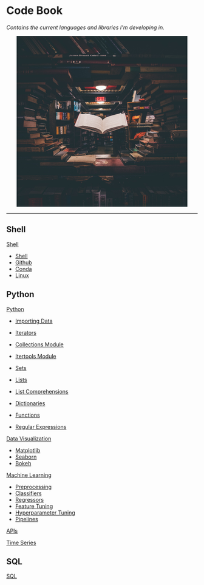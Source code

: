# Code Book

*Contains the current languages and libraries I'm developing in.*

<p align="center">
<img src="code_book_cover.jpeg" alt="Image of Floating Book" height="450" width="450"/>
</p>

***

## Shell
[Shell](Shell/shell_snippets.md)
+ [Shell](Shell/shell_snippets.md#SHELL)
+ [Github](Shell/shell_snippets.md#GITHUB)
+ [Conda](Shell/shell_snippets.md#CONDA)
+ [Linux](Shell/shell_snippets.md#LINUX)

## Python
[Python](Python/python_snippets.md#PYTHON)
+ [Importing Data](Python/python_snippets.md#IMPORTING-DATA)
+ [Iterators](Python/python_snippets.md#ITERATORS)
+ [Collections Module](Python/python_snippets.md#COLLECTIONS-MODULE)
+ [Itertools Module](Python/python_snippets.md#ITERTOOLS-MODULE)
+ [Sets](Python/python_snippets.md#SETS)
+ [Lists](Python/python_snippets.md#LISTS)
+ [List Comprehensions](Python/python_snippets.md#LIST-COMPREHENSIONS)
+ [Dictionaries](Python/python_snippets.md#DICTIONARIES)
+ [Functions](Python/python_snippets.md#FUNCTIONS)

+ [Regular Expressions](Python/regular_expression.md)

[Data Visualization](Python/data_visualization.md)
+ [Matplotlib](Python/data_visualization.md#MATPLOTLIB)
+ [Seaborn](Python/data_visualization.md#SEABORN)
+ [Bokeh](Python/data_visualization.md#BOKEH)

[Machine Learning](Python/machine_learning.md)
+ [Preprocessing](Python/machine_learning.md##PREPROCESSING)
+ [Classifiers](Python/machine_learning.md##CLASSIFICATION-MODELS)
+ [Regressors](Python/machine_learning.md##REGRESSION-MODELS)
+ [Feature Tuning](Python/machine_learning.md##FEATURE-TUNING)
+ [Hyperparameter Tuning](Python/machine_learning.md##HYPERPARAMETER-TUNING)
+ [Pipelines](Python/machine_learning.md##PIPELINES)

[APIs](Python/api.md)

[Time Series](Python/time_series.md)

## SQL
[SQL](SQL/sql_snippets.md)


<!-- CLEANUP FILE PATHS -->